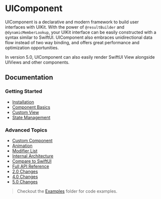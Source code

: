 # UIComponent

UIComponent is a declarative and modern framework to build user interfaces with UIKit. With the power of `@resultBuilder` and `@dynamicMemberLookup`, your UIKit interface can be easily constructed with a syntax similar to SwiftUI. UIComponent also embraces unidirectional data flow instead of two way binding, and offers great performance and optimization opportunities.

In version 5.0, UIComponent can also easily render SwiftUI View alongside UIViews and other components.

## Documentation

### Getting Started

- [Installation](https://lkzhao.com/UIComponent/documentation/uicomponent/installation)
- [Component Basics](https://lkzhao.com/UIComponent/documentation/uicomponent/componentbasics)
- [Custom View](https://lkzhao.com/UIComponent/documentation/uicomponent/customview)
- [State Management](https://lkzhao.com/UIComponent/documentation/uicomponent/statemanagement)

### Advanced Topics

- [Custom Component](https://lkzhao.com/UIComponent/documentation/uicomponent/customcomponent)
- [Animation](https://lkzhao.com/UIComponent/documentation/uicomponent/animation)
- [Modifier List](https://lkzhao.com/UIComponent/documentation/uicomponent/component#instance-methods)
- [Internal Architecture](https://lkzhao.com/UIComponent/documentation/uicomponent/architecture)
- [Compare to SwiftUI](https://lkzhao.com/UIComponent/documentation/uicomponent/swiftuicompare)
- [Full API Reference](https://lkzhao.com/UIComponent/documentation/uicomponent)
- [2.0 Changes](https://lkzhao.com/UIComponent/documentation/uicomponent/version2migrationguide)
- [4.0 Changes](https://lkzhao.com/UIComponent/documentation/uicomponent/version4migrationguide)
- [5.0 Changes](https://lkzhao.com/UIComponent/documentation/uicomponent/version5migrationguide)

> Checkout the [Examples](https://github.com/lkzhao/UIComponent/tree/master/Examples) folder for code examples.
